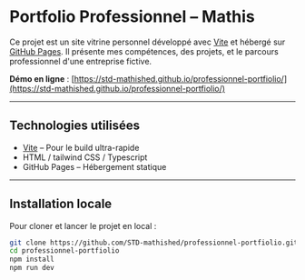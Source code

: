 # Portfolio Professionnel – Mathis

Ce projet est un site vitrine personnel développé avec [Vite](https://vitejs.dev/) et hébergé sur [GitHub Pages](https://pages.github.com/). Il présente mes compétences, des projets, et le parcours professionnel d'une entreprise fictive.

**Démo en ligne** : [https://std-mathished.github.io/professionnel-portfiolio/](https://std-mathished.github.io/professionnel-portfiolio/)

---

## Technologies utilisées

-  [Vite](https://vitejs.dev/) – Pour le build ultra-rapide
-  HTML / tailwind CSS / Typescript
-  GitHub Pages – Hébergement statique

---

## Installation locale

Pour cloner et lancer le projet en local :

```bash
git clone https://github.com/STD-mathished/professionnel-portfiolio.git
cd professionnel-portfiolio
npm install
npm run dev
